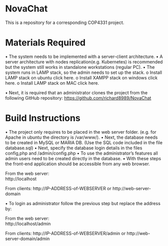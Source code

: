 # NovaChat
This is a repository for a corresponding COP4331 project.

# Materials Required
•	The system needs to be implemented with a server-client architecture.
•	A server architecture with nodes replication(e.g. Kubernetes) is recommended but the system still works in standalone workstations (regular PC).
•	The system runs in LAMP stack, so the admin needs to set up the stack.
o	Install LAMP stack on ubuntu click here.
o	Install XAMPP stack on windows click here.
o	Install LAMP stack on MAC click here.

•	Next, it is required that an administrator clones the project from the following GitHub repository:	https://github.com/richard8989/NovaChat

# Build Instructions
•	The project only requires to be placed in the web server folder. (e.g. for Apache in ubuntu the directory is /var/www/).
•	Next, the database needs to be created in MySQL or MARIA DB. (Use the SQL code included in the file database.sql)
•	Next, specify the database login details in the files config,php and /admin/config.php
•	To use the administrator’s features all admin users need to be created directly in the database.
•	With these steps the front-end application should be accessible from any web browser.

From the web server:					
http://localhost

From clients:
http://IP-ADDRESS-of-WEBSERVER 		or	http://web-server-domain

•	To login as administrator follow the previous step but replace the address by:

From the web server:					
http://localhost/admin

From clients:
http://IP-ADDRESS-of-WEBSERVER/admin 		or	http://web-server-domain/admin

